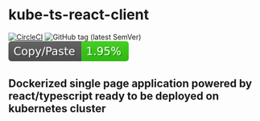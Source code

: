 # kube-ts-react-client
[![CircleCI](https://circleci.com/gh/kube-js/kube-ts-react-client.svg?style=svg)](https://circleci.com/gh/kube-js/kube-ts-react-client)
![GitHub tag (latest SemVer)](https://img.shields.io/github/tag/kube-js/kube-ts-react-client.svg)
![jscpd](assets/jscpd-badge.svg)

## Dockerized single page application powered by react/typescript ready to be deployed on kubernetes cluster
